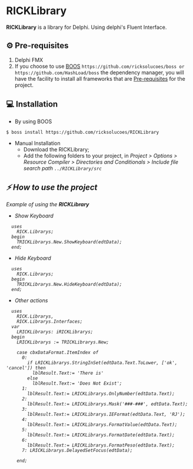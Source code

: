[0]: https://github.com/ricksolucoes/boss "Site do BOOS"

# RICKLibrary

**RICKLibrary** is a library for Delphi. Using delphi's Fluent Interface.

## ⚙️ Pre-requisites

1. Delphi FMX
2. If you choose to use [BOOS][0] ```https://github.com/ricksolucoes/boss or https://github.com/HashLoad/boss```  the dependency manager, you will have the facility to install all frameworks that are [Pre-requisites](#pre-requisites) for the project.


## 💻 Installation

- By using BOOS
```shell
$ boss install https://github.com/ricksolucoes/RICKLibrary
```
- Manual Installation
  - Download the RICKLibrary;
  - Add the following folders to your project, in <em>Project &gt; Options &gt; Resource Compiler &gt; Directories and Conditionals &gt; Include file search path ``` ../RICKLibrary/src ```

 ## ⚡️ How to use the project

  Example of using the **RICKLibrary**
- Show Keyboard
```delphi  
  uses
    RICK.Librarys;
  begin
    TRICKLibrarys.New.ShowKeyboard(edtData);
  end;
```
- Hide Keyboard
```delphi  
  uses
    RICK.Librarys;
  begin
    TRICKLibrarys.New.HideKeyboard(edtData);
  end;
```
- Other actions 
```delphi  
  uses
    RICK.Librarys,
    RICK.Librarys.Interfaces;
  var
    LRICKLibrarys: iRICKLibrarys;
  begin
    LRICKLibrarys := TRICKLibrarys.New;

    case cbxDataFormat.ItemIndex of
      0:
        if LRICKLibrarys.StringInSet(edtData.Text.ToLower, ['ok', 'cancel']) then
          lblResult.Text:= 'There is'
        else
          lblResult.Text:= 'Does Not Exist';
      1:
        lblResult.Text:= LRICKLibrarys.OnlyNumber(edtData.Text);
      2:
        lblResult.Text:= LRICKLibrarys.Mask('###-###', edtData.Text);
      3:
        lblResult.Text:= LRICKLibrarys.IEFormat(edtData.Text, 'RJ');
      4:
        lblResult.Text:= LRICKLibrarys.FormatValue(edtData.Text);
      5:
        lblResult.Text:= LRICKLibrarys.FormatDate(edtData.Text);
      6:
        lblResult.Text:= LRICKLibrarys.FormatPeso(edtData.Text);
      7: LRICKLibrarys.DelayedSetFocus(edtData);

    end;
```

